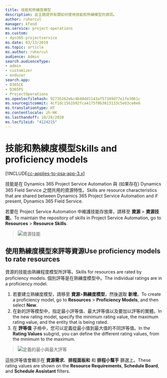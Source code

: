 ```yaml
---
title: 技能和熟練度模型
description: 此主題提供有關如何使用技能和熟練模型的資訊。
author: ruhercul
manager: kfend
ms.service: project-operations
ms.custom:
- dyn365-projectservice
ms.date: 03/13/2019
ms.topic: article
ms.author: ruhercul
audience: Admin
search.audienceType:
- admin
- customizer
- enduser
search.app:
- D365CE
- D365PS
- ProjectOperations
ms.openlocfilehash: 92735262ebc4b48dd1143af57349d77e1fe3061c
ms.sourcegitcommit: 4cf1dc1561b92fca4175f0b3813133c5e63ce8e6
ms.translationtype: HT
ms.contentlocale: zh-HK
ms.lasthandoff: 10/28/2020
ms.locfileid: "4124215"
---
```

# <a name="skills-and-proficiency-models"></a><span data-ttu-id="b75df-103">技能和熟練度模型</span><span class="sxs-lookup"><span data-stu-id="b75df-103">Skills and proficiency models</span></span>

[!INCLUDE[cc-applies-to-psa-app-3.x](../includes/cc-applies-to-psa-app-3x.md)]

<span data-ttu-id="b75df-104">技能是在 Dynamics 365 Project Service Automation 與 (如果存在) Dynamics 365 Field Service 之間共用的資源特性。</span><span class="sxs-lookup"><span data-stu-id="b75df-104">Skills are resource characteristics that are shared between Dynamics 365 Project Service Automation and if present, Dynamics 365 Field Service.</span></span> 

<span data-ttu-id="b75df-105">若要在 Project Service Automation 中維護技能存放庫，請移至 **資源** \> **資源技能**。</span><span class="sxs-lookup"><span data-stu-id="b75df-105">To maintain the repository of skills in Project Service Automation, go to **Resources** \> **Resource Skills**.</span></span> 

> ![資源技能](media/Resource-Management-image84.png)

## <a name="use-proficiency-models-to-rate-resources"></a><span data-ttu-id="b75df-107">使用熟練度模型來評等資源</span><span class="sxs-lookup"><span data-stu-id="b75df-107">Use proficiency models to rate resources</span></span>

<span data-ttu-id="b75df-108">資源的技能由熟練程度模型所評等。</span><span class="sxs-lookup"><span data-stu-id="b75df-108">Skills for resources are rated by proficiency models.</span></span> <span data-ttu-id="b75df-109">個別評等是在熟練度模型中。</span><span class="sxs-lookup"><span data-stu-id="b75df-109">The individual ratings are in a proficiency model.</span></span> 

1. <span data-ttu-id="b75df-110">若要建立熟練度模型，請移至 **資源**\>**熟練度模型**，然後選取 **新增**。</span><span class="sxs-lookup"><span data-stu-id="b75df-110">To create a proficiency model, go to **Resources** \> **Proficiency Models**, and then select **New**.</span></span>
2. <span data-ttu-id="b75df-111">在新的評等模型中，指定最小評等值、最大評等值以及要加以評等的實體。</span><span class="sxs-lookup"><span data-stu-id="b75df-111">In the new rating model, specify the minimum rating value, the maximum rating value, and the entity that is being rated.</span></span>
3. <span data-ttu-id="b75df-112">在 **評等值** 子格中，您可以定義從最小值到最大值的不同評等值。</span><span class="sxs-lookup"><span data-stu-id="b75df-112">In the **Rating Values** subgrid, you can define the different rating values, from the minimum to the maximum.</span></span>

> ![定義的最小與最大評等](media/Resource-Management-image85.png)

<span data-ttu-id="b75df-114">這些評等值會顯示在 **資源需求**、**排程面板和** 和 **排程小幫手** 篩選上。</span><span class="sxs-lookup"><span data-stu-id="b75df-114">These rating values are shown on the **Resource Requirements**, **Schedule Board**, and **Schedule Assistant** filters.</span></span>
